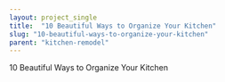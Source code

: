 ```yaml
---
layout: project_single
title:  "10 Beautiful Ways to Organize Your Kitchen"
slug: "10-beautiful-ways-to-organize-your-kitchen"
parent: "kitchen-remodel"
---
```

10 Beautiful Ways to Organize Your Kitchen